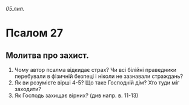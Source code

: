 
_05.лип._

# Псалом 27

## Молитва про захист.
1. Чому автор псалма відкидає страх? Чи всі білійні праведники перебували в фізичній безпеці і ніколи не зазнавали страждань?
2. Як ви розумієте вірші 4-5? Що таке Господній дім? Хто туди міг заходити?
3. Як Господь захищає вірних? (див напр. в. 11-13)
